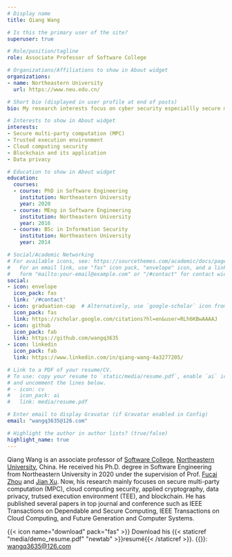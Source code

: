 ```yaml
---
# Display name
title: Qiang Wang

# Is this the primary user of the site?
superuser: true

# Role/position/tagline
role: Associate Professor of Software College

# Organizations/Affiliations to show in About widget
organizations:
- name: Northeastern University
  url: https://www.neu.edu.cn/

# Short bio (displayed in user profile at end of posts)
bio: My research interests focus on cyber security especiallly secure multi-party computation, verifiable computation, cloud computing security.

# Interests to show in About widget
interests:
- Secure multi-party computation (MPC)
- Trusted execution environment
- Cloud computing security
- Blockchain and its application
- Data privacy

# Education to show in About widget
education:
  courses:
  - course: PhD in Software Engineering
    institution: Northeastern University
    year: 2020
  - course: MEng in Software Engineering
    institution: Northeastern University
    year: 2016
  - course: BSc in Information Security
    institution: Northeastern University
    year: 2014

# Social/Academic Networking
# For available icons, see: https://sourcethemes.com/academic/docs/page-builder/#icons
#   For an email link, use "fas" icon pack, "envelope" icon, and a link in the
#   form "mailto:your-email@example.com" or "/#contact" for contact widget.
social:
- icon: envelope
  icon_pack: fas
  link: '/#contact'
- icon: graduation-cap  # Alternatively, use `google-scholar` icon from `ai` icon pack
  icon_pack: fas
  link: https://scholar.google.com/citations?hl=en&user=RLh6KBwAAAAJ
- icon: github
  icon_pack: fab
  link: https://github.com/wangq3635
- icon: linkedin
  icon_pack: fab
  link: https://www.linkedin.com/in/qiang-wang-4a3277205/

# Link to a PDF of your resume/CV.
# To use: copy your resume to `static/media/resume.pdf`, enable `ai` icons in `params.toml`, 
# and uncomment the lines below.
# - icon: cv
#   icon_pack: ai
#   link: media/resume.pdf

# Enter email to display Gravatar (if Gravatar enabled in Config)
email: "wangq3635@126.com"

# Highlight the author in author lists? (true/false)
highlight_name: true
---
```


Qiang Wang is an associate professor of <a href="https://sc.neu.edu.cn/">Software College</a>,  <a href="https://neu.edu.cn/">Northeastern University</a>, China. He received his Ph.D. degree in Software Engineering from Northeastern University in 2020 under the supervision of Prof. <a href="https://faculty.neu.edu.cn/fczhou/">Fucai Zhou</a> and <a href="https://faculty.neu.edu.cn/xuj/">Jian Xu</a>. Now, his research mainly focuses on secure multi-party computation (MPC), cloud computing security, applied cryptography, data privacy, trutsed execution environment (TEE), and blockchain. He has published several papers in top journal and conference such as IEEE Transactions on Dependable and Secure Computing, IEEE Transactions on Cloud Computing, and Future Generation and Computer Systems.

{{< icon name="download" pack="fas" >}} Download his {{< staticref "media/demo_resume.pdf" "newtab" >}}resumé{{< /staticref >}}.
{{<icon name="envelope" pack="fas">}}: wangq3635@126.com
